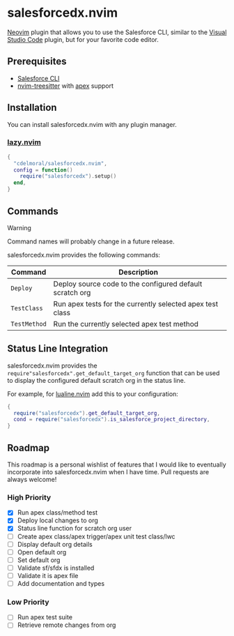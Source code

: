 # salesforcedx.nvim

[Neovim](https://neovim.io/) plugin that allows you to use the Salesforce CLI,
similar to the
[Visual Studio Code](https://marketplace.visualstudio.com/items?itemName=salesforce.salesforcedx-vscode-core)
plugin, but for your favorite code editor.

## Prerequisites

- [Salesforce CLI](https://developer.salesforce.com/tools/salesforcecli)
- [nvim-treesitter](https://github.com/nvim-treesitter/nvim-treesitter) with
  [apex](https://github.com/aheber/tree-sitter-sfapex) support

## Installation

You can install salesforcedx.nvim with any plugin manager.

### [lazy.nvim](https://github.com/folke/lazy.nvim)

```lua
{
  "cdelmoral/salesforcedx.nvim",
  config = function()
    require("salesforcedx").setup()
  end,
}
```

## Commands

> [!WARNING]
> Command names will probably change in a future release.

salesforcedx.nvim provides the following commands:

| Command      | Description                                               |
| ------------ | --------------------------------------------------------- |
| `Deploy`     | Deploy source code to the configured default scratch org  |
| `TestClass`  | Run apex tests for the currently selected apex test class |
| `TestMethod` | Run the currently selected apex test method               |

## Status Line Integration

salesforcedx.nvim provides the `require"salesforcedx".get_default_target_org`
function that can be used to display the configured default scratch org
in the status line.

For example, for [lualine.nvim](https://github.com/nvim-lualine/lualine.nvim)
add this to your configuration:

```lua
{
  require("salesforcedx").get_default_target_org,
  cond = require("salesforcedx").is_salesforce_project_directory,
}
```

## Roadmap

This roadmap is a personal wishlist of features that I would like to eventually
incorporate into salesforcedx.nvim when I have time. Pull requests are always
welcome!

### High Priority

- [x] Run apex class/method test
- [x] Deploy local changes to org
- [x] Status line function for scratch org user
- [ ] Create apex class/apex trigger/apex unit test class/lwc
- [ ] Display default org details
- [ ] Open default org
- [ ] Set default org
- [ ] Validate sf/sfdx is installed
- [ ] Validate it is apex file
- [ ] Add documentation and types

### Low Priority

- [ ] Run apex test suite
- [ ] Retrieve remote changes from org
